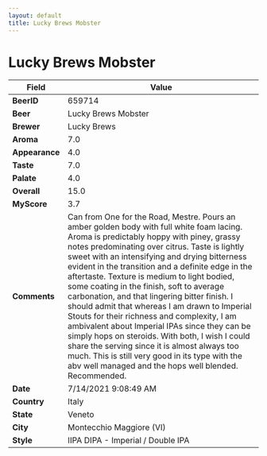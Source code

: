 ```yaml
---
layout: default
title: Lucky Brews Mobster
---
```


# Lucky Brews Mobster

| Field         | Value     |
|---------------|-----------|
| **BeerID** | 659714 |
| **Beer** | Lucky Brews Mobster |
| **Brewer** | Lucky Brews |
| **Aroma** | 7.0 |
| **Appearance** | 4.0 |
| **Taste** | 7.0 |
| **Palate** | 4.0 |
| **Overall** | 15.0 |
| **MyScore** | 3.7 |
| **Comments** | Can from One for the Road, Mestre. Pours an amber golden body with full white foam lacing. Aroma is predictably hoppy with piney, grassy notes predominating over citrus. Taste is lightly sweet with an intensifying and drying bitterness evident in the transition and a definite edge in the aftertaste. Texture is medium to light bodied, some coating in the finish, soft to average carbonation, and that lingering bitter finish. I should admit that whereas I am drawn to Imperial Stouts for their richness and complexity, I am ambivalent about Imperial IPAs since they can be simply hops on steroids. With both, I wish I could share the serving since it is almost always too much. This is still very good in its type with the abv well managed and the hops well blended. Recommended. |
| **Date** | 7/14/2021 9:08:49 AM |
| **Country** | Italy |
| **State** | Veneto |
| **City** | Montecchio Maggiore &#40;VI&#41; |
| **Style** | IIPA DIPA - Imperial / Double IPA |
